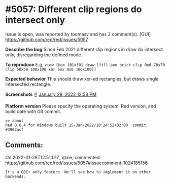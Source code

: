 
#5057: Different clip regions do intersect only
================================================================================
Issue is open, was reported by toomasv and has 2 comment(s).
[GUI]
<https://github.com/red/red/issues/5057>

**Describe the bug**
Since Feb 2021 different clip regions in draw do intersect only, disregarding the defined mode. 

**To reproduce**
E.g. `view [box 101x101 draw [fill-pen brick clip 0x0 70x70 clip 50x50 100x100 xor box 0x0 100x100]]`

**Expected behavior**
This should draw xor-ed rectangles, but draws single intersected rectangle.

**Screenshots**
:point_up: [January 28, 2022 12:58 PM](https://gitter.im/red/red/gui-branch?at=61f3cc3be1a1264f0a7b2cd2)

**Platform version**
Please specify the operating system, Red version, and build date with Git commit.
```
>> about
Red 0.6.4 for Windows built 25-Jan-2022/10:24:52+02:00  commit #3903acf
```



Comments:
--------------------------------------------------------------------------------

On 2022-01-28T12:51:01Z, qtxie, commented:
<https://github.com/red/red/issues/5057#issuecomment-1024185156>

    It's a GDI+ only feature. We'll see how to implement it on other backends.

